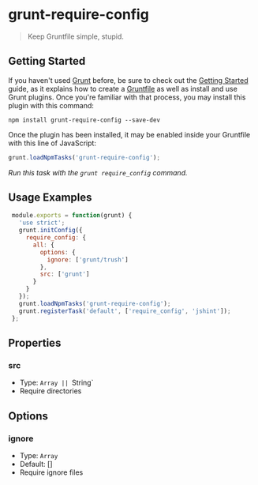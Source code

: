 # grunt-require-config
>Keep Gruntfile simple, stupid.

## Getting Started
If you haven't used [Grunt](http://gruntjs.com/) before, be sure to check out the [Getting Started](http://gruntjs.com/getting-started) guide, as it explains how to create a [Gruntfile](http://gruntjs.com/sample-gruntfile) as well as install and use Grunt plugins. Once you're familiar with that process, you may install this plugin with this command:

```shell
npm install grunt-require-config --save-dev
```

Once the plugin has been installed, it may be enabled inside your Gruntfile with this line of JavaScript:

```js
grunt.loadNpmTasks('grunt-require-config');
```

_Run this task with the `grunt require_config` command._

## Usage Examples

```js
 module.exports = function(grunt) {
   'use strict';
   grunt.initConfig({
     require_config: {
       all: {
         options: {
           ignore: ['grunt/trush']
         },
         src: ['grunt']
       }
     }
   });
   grunt.loadNpmTasks('grunt-require-config');
   grunt.registerTask('default', ['require_config', 'jshint']);
 };
```

## Properties
### src
+ Type: `Array || `String`
+ Require directories

## Options
### ignore
+ Type: `Array`
+ Default: []
+ Require ignore files
